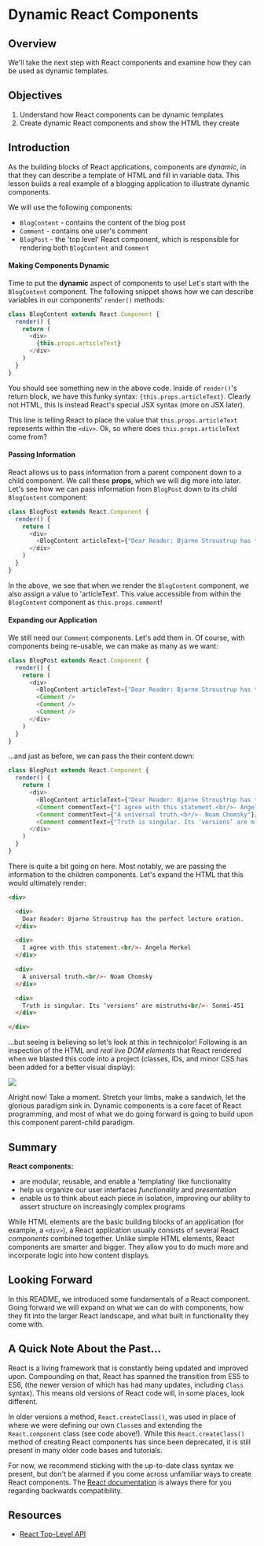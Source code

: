 # Dynamic React Components


## Overview

We'll take the next step with React components and examine how they can be used
as dynamic templates. 


## Objectives

1. Understand how React components can be dynamic templates
2. Create dynamic React components and show the HTML they create


## Introduction

As the building blocks of React applications, components are _dynamic_, in that
they can describe a template of HTML and fill in variable data. This lesson
builds a real example of a blogging application to illustrate dynamic
components.

We will use the following components:
  - `BlogContent` - contains the content of the blog post
  - `Comment` - contains one user's comment
  - `BlogPost` - the 'top level' React component, which is responsible for rendering both `BlogContent` and `Comment`


#### Making Components Dynamic

Time to put the **dynamic** aspect of components to use! Let's start with the
`BlogContent` component. The following snippet shows how we can describe
variables in our components' `render()` methods:

```javascript
class BlogContent extends React.Component {
  render() {
    return (
      <div>
        {this.props.articleText}
      </div>  
    )
  }
}
```

You should see something new in the above code. Inside of `render()`'s return
block, we have this funky syntax: `{this.props.articleText}`. Clearly not
HTML, this is instead React's special JSX syntax (more on JSX later). 

This line is telling React to place the value that `this.props.articleText`
represents within the `<div>`. Ok, so where does `this.props.articleText` come
from?


#### Passing Information

React allows us to pass information from a parent component down to a child
component. We call these **props**, which we will dig more into later. Let's see
how we can pass information from `BlogPost` down to its child `BlogContent`
component:

```javascript
class BlogPost extends React.Component {
  render() {
    return (
      <div>
        <BlogContent articleText={"Dear Reader: Bjarne Stroustrup has the perfect lecture oration."}/>
      </div>
    )
  }
}
```

In the above, we see that when we render the `BlogContent` component, we also
assign a value to 'articleText'. This value accessible from within the
`BlogContent` component as `this.props.comment`!

#### Expanding our Application

We still need our `Comment` components. Let's add them in. Of course, with
components being re-usable, we can make as many as we want:

```javascript
class BlogPost extends React.Component {
  render() {
    return (
      <div>
        <BlogContent articleText={"Dear Reader: Bjarne Stroustrup has the perfect lecture oration."}/>
        <Comment />
        <Comment />
        <Comment />
      </div>
    )
  }
}
```

...and just as before, we can pass the their content down:


```javascript
class BlogPost extends React.Component {
  render() {
    return (
      <div>
        <BlogContent articleText={"Dear Reader: Bjarne Stroustrup has the perfect lecture oration."}/>
        <Comment commentText={"I agree with this statement.<br/>- Angela Merkel"}/>
        <Comment commentText={"A universal truth.<br/>- Noam Chomsky"}/>
        <Comment commentText={"Truth is singular. Its ‘versions’ are mistruths.<br/>- Sonmi-451"}/>
      </div>
    )
  }
}
```

There is quite a bit going on here. Most notably, we are passing the information
to the children components. Let's expand the HTML that this would ultimately render:

```html
<div>

  <div>
    Dear Reader: Bjarne Stroustrup has the perfect lecture oration.
  </div>

  <div>
    I agree with this statement.<br/>- Angela Merkel
  </div>

  <div>
    A universal truth.<br/>- Noam Chomsky
  </div>

  <div>
    Truth is singular. Its ‘versions’ are mistruths<br/>- Sonmi-451
  </div>

</div>
```

...but seeing is believing so let's look at this in technicolor! Following is an
inspection of the HTML and _real live DOM elements_ that React rendered when we
blasted this code into a project (classes, IDs, and minor CSS has been added for a better visual display):

<object data="https://learn-verified.s3.amazonaws.com/sample-component-video.gif" type="image/png">
  <img src="./completed-example.gif" />
</object>


Alright now! Take a moment. Stretch your limbs, make a sandwich, let the
glorious paradigm sink in. Dynamic components is a core facet of React
programming, and most of what we do going forward is going to build upon this
component parent-child paradigm.


## Summary

**React components:**
  - are modular, reusable, and enable a 'templating' like functionality
  - help us organize our user interfaces _functionality_ and _presentation_
  - enable us to think about each piece in isolation, improving our ability to assert structure on increasingly complex programs

While HTML elements are the basic building blocks of an application (for
example, a `<div>`), a React application usually consists of several React
_components_ combined together. Unlike simple HTML elements, React components
are smarter and bigger. They allow you to do much more and incorporate logic
into how content displays.


## Looking Forward

In this README, we introduced some fundamentals of a React component. Going forward we will expand on what we can do with components, how they fit into the larger React landscape, and what built in functionality they come with.


## A Quick Note About the Past...

React is a living framework that is constantly being updated and improved upon.
Compounding on that, React has spanned the transition from ES5 to ES6, (the
newer version of which has had many updates, including `Class` syntax). This
means old versions of React code will, in some places, look different.

In older versions a method, `React.createClass()`, was used in place of where we
were defining our own `Class`es and extending the `React.component` class (see
code above!). While this `React.createClass()` method of creating React
components has since been deprecated, it is still present in many older code
bases and tutorials. 

For now, we recommend sticking with the up-to-date class syntax we present, but
don't be alarmed if you come across unfamiliar ways to create React components.
The [React documentation][old-react] is always there for you regarding backwards
compatibility.

## Resources
- [React Top-Level API](https://reactjs.org/docs/react-api.html)

[old-react]: https://reactjs.org/docs/react-without-es6.html
[react-component]: https://reactjs.org/docs/components-and-props.html
[bjarne-stroustrup]: https://www.youtube.com/watch?v=JBjjnqG0BP8
